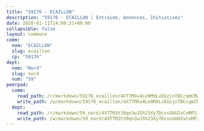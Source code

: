 ```yaml
---
title: "59176 - ECAILLON"
description: "59176 - ECAILLON | Entraide, Annonces, Initiatives"
date: 2020-01-11T14:09:21+09:00
collapsible: false
layout: commune
comm:
  nom: "ECAILLON"
  slug: ecaillon
  cp: "59176"
dept:
  nom: "Nord"
  slug: nord
  num: "59"
peerpad:
  comm:
    read_path: /r/markdown/59176_ecaillon/4XTTMGv4Le9M9LvEGzjnTBCcqmCMwh5gQuKq5aTKo2tWMAuno
    write_path: /w/markdown/59176_ecaillon/4XTTMGv4Le9M9LvEGzjnTBCcqmCMwh5gQuKq5aTKo2tWMAuno-K3TgUBEc6kjsXkMiMfUVNANNsuYNzfDE9bKzBD8h5Tt1nrt37QjCWG4K562W1shJM72EqCSUgZjHUaKZQofau4zYE3HfMWefw6Gm3PgCUxGF4VJLBkf18fxWComCcKz4CTCJPuqh
  dept:
    read_path: /r/markdown/59_nord/4XTTM3t39qn3wJ5h23Xy7DcxsGHU2vCoMP2z3iS4TUn3TrtdJ
    write_path: /w/markdown/59_nord/4XTTM3t39qn3wJ5h23Xy7DcxsGHU2vCoMP2z3iS4TUn3TrtdJ-K3TgTuZGkuZqXfr6fpmH7pGsMT6ndvZQMyRDze5QBt7XScLWHoBi246kLoDKpTH2Yo4f3AFSSJqGc2ozvNww7qPLqsDjpvahxCbQ6F5znbfjp6kVgaDcTYc9LyhwSfYuCevnvZUQ
---
```


